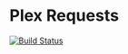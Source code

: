 # Plex Requests

[![Build Status](https://travis-ci.org/lokenx/plex_requests.svg?branch=master)](https://travis-ci.org/lokenx/plex_requests)
